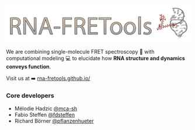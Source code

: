 <img src="https://raw.githubusercontent.com/RNA-FRETools/.github/main/images/rna-fretools_banner.png">

We are combining single-molecule FRET spectroscopy :microscope: with computational modeling :computer: to elucidate how **RNA structure and dynamics conveys function**.

Visit us at :arrow_right: [rna-fretools.github.io/](https://rna-fretools.github.io/)

### Core developers
- Mélodie Hadzic [@mca-sh](https://github.com/mca-sh)
- Fabio Steffen [@fdsteffen](https://github.com/fdsteffen)
- Richard Börner [@pflanzenhueter](https://github.com/pflanzenhueter)
